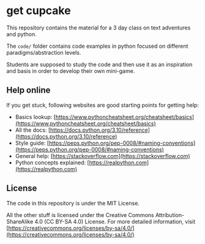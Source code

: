 # get cupcake

This repository contains the material for a 3 day class on text adventures and python.

The `code/` folder contains code examples in python focused on different paradigms/abstraction levels.

Students are supposed to study the code and then use it as an inspiration and basis in order to develop their own mini-game.

## Help online

If you get stuck, following websites are good starting points for getting help:

* Basics lookup: [https://www.pythoncheatsheet.org/cheatsheet/basics](https://www.pythoncheatsheet.org/cheatsheet/basics)
* All the docs: [https://docs.python.org/3.10/reference](https://docs.python.org/3.10/reference)
* Style guide: [https://peps.python.org/pep-0008/#naming-conventions](https://peps.python.org/pep-0008/#naming-conventions)
* General help: [https://stackoverflow.com](https://stackoverflow.com)
* Python concepts explained: [https://realpython.com](https://realpython.com)

## License

The code in this repository is under the MIT License.

All the other stuff is licensed under the Creative Commons Attribution-ShareAlike 4.0 (CC BY-SA 4.0) License. For more detailed information, visit [https://creativecommons.org/licenses/by-sa/4.0/](https://creativecommons.org/licenses/by-sa/4.0/)
